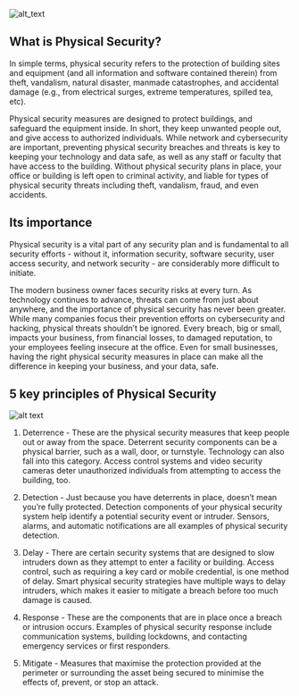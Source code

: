 ![alt_text](https://www.jigsawacademy.com/wp-content/uploads/2021/02/CS-01-13-scaled.jpg)

## What is Physical Security? 

In simple terms, physical security refers to the protection of building sites and equipment (and all information and software contained therein) from theft, vandalism, natural disaster, manmade catastrophes, and accidental damage (e.g., from electrical surges, extreme temperatures, spilled tea, etc). 


Physical security measures are designed to protect buildings, and safeguard the equipment inside. In short, they keep unwanted people out, and give access to authorized individuals. While network and cybersecurity are important, preventing physical security breaches and threats is key to keeping your technology and data safe, as well as any staff or faculty that have access to the building. Without physical security plans in place, your office or building is left open to criminal activity, and liable for types of physical security threats including theft, vandalism, fraud, and even accidents. 

## Its importance

Physical security is a vital part of any security plan and is fundamental to all security efforts - without it, information security, software security, user access security, and network security - are considerably more difficult to initiate.
 
The modern business owner faces security risks at every turn. As technology continues to advance, threats can come from just about anywhere, and the importance of physical security has never been greater. While many companies focus their prevention efforts on cybersecurity and hacking, physical threats shouldn’t be ignored. Every breach, big or small, impacts your business, from financial losses, to damaged reputation, to your employees feeling insecure at the office. Even for small businesses, having the right physical security measures in place can make all the difference in keeping your business, and your data, safe.

## 5 key principles of Physical Security
![alt text](https://hssecurity.com/wp-content/uploads/2019/11/Physical-Security-Checklist.jpg)

1. Deterrence - These are the physical security measures that keep people out or away from the space. Deterrent security components can be a physical barrier, such as a wall, door, or turnstyle. Technology can also fall into this category. Access control systems and video security cameras deter unauthorized individuals from attempting to access the building, too. 

2. Detection - Just because you have deterrents in place, doesn’t mean you’re fully protected. Detection components of your physical security system help identify a potential security event or intruder. Sensors, alarms, and automatic notifications are all examples of physical security detection. 

3. Delay - There are certain security systems that are designed to slow intruders down as they attempt to enter a facility or building. Access control, such as requiring a key card or mobile credential, is one method of delay. Smart physical security strategies have multiple ways to delay intruders, which makes it easier to mitigate a breach before too much damage is caused.

4. Response - These are the components that are in place once a breach or intrusion occurs. Examples of physical security response include communication systems, building lockdowns, and contacting emergency services or first responders. 

5. Mitigate - Measures that maximise the protection provided at the perimeter or surrounding the asset being secured to minimise the effects of, prevent, or stop an attack.
